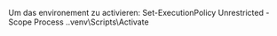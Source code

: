 Um das environement zu activieren:
    Set-ExecutionPolicy Unrestricted -Scope Process
    .\.venv\Scripts\Activate


